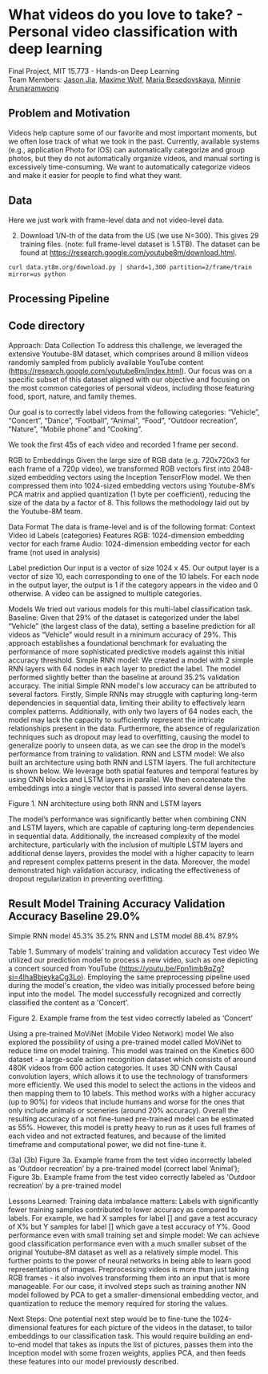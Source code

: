 # What videos do you love to take? - Personal video classification with deep learning
Final Project, MIT 15.773 - Hands-on Deep Learning <br>
Team Members: [Jason Jia](https://www.linkedin.com/in/jasonjiajs/), [Maxime Wolf](https://www.linkedin.com/in/maxime-wolf/), [Maria Besedovskaya](https://www.linkedin.com/in/mariabesedovskaya/), [Minnie Arunaramwong](https://www.linkedin.com/in/minnie-arunaramwong/)

## Problem and Motivation
Videos help capture some of our favorite and most important moments, but we often lose track of what we took in the past. Currently, available systems (e.g., application Photo for IOS) can automatically categorize and group photos, but they do not automatically organize videos, and manual sorting is excessively time-consuming. We want to automatically categorize videos and make it easier for people to find what they want. 

## Data
Here we just work with frame-level data and not video-level data.

2. Download 1/N-th of the data from the US (we use N=300). This gives 29 training files. (note: full frame-level dataset is 1.5TB). The dataset can be found at https://research.google.com/youtube8m/download.html.

```shell
curl data.yt8m.org/download.py | shard=1,300 partition=2/frame/train mirror=us python
```

## Processing Pipeline

## Code directory

Approach:
Data Collection
To address this challenge, we leveraged the extensive Youtube-8M dataset, which comprises around 8 million videos randomly sampled from publicly available YouTube content (https://research.google.com/youtube8m/index.html). Our focus was on a specific subset of this dataset aligned with our objective and focusing on the most common categories of personal videos, including those featuring food, sport, nature, and family themes.


Our goal is to correctly label videos from the following categories:
“Vehicle”, “Concert”, “Dance”, “Football”, “Animal”, “Food”, “Outdoor recreation”, “Nature”, “Mobile phone” and “Cooking”.

We took the first 45s of each video and recorded 1 frame per second. 

RGB to Embeddings
Given the large size of RGB data (e.g. 720x720x3 for each frame of a 720p video), we transformed RGB vectors first into 2048-sized embedding vectors using the Inception TensorFlow model. We then compressed them into 1024-sized embedding vectors using Youtube-8M’s PCA matrix and applied quantization (1 byte per coefficient), reducing the size of the data by a factor of 8. This follows the methodology laid out by the Youtube-8M team. 

Data Format
The data is frame-level and is of the following format:
Context
Video id
Labels (categories)
Features
RGB: 1024-dimension embedding vector for each frame
Audio: 1024-dimension embedding vector for each frame (not used in analysis)

Label prediction
Our input is a vector of size 1024 x 45.
Our output layer is a vector of size 10, each corresponding to one of the 10 labels.
For each node in the output layer, the output is 1 if the category appears in the video and 0 otherwise. A video can be assigned to multiple categories.

Models 
We tried out various models for this multi-label classification task.
Baseline: 
Given that 29% of the dataset is categorized under the label “Vehicle” (the largest class of the data), setting a baseline prediction for all videos as “Vehicle” would result in a minimum accuracy of 29%. This approach establishes a foundational benchmark for evaluating the performance of more sophisticated predictive models against this initial accuracy threshold.
Simple RNN model: 
We created a model with 2 simple RNN layers with 64 nodes in each layer to predict the label. The model performed slightly better than the baseline at around 35.2% validation accuracy. The initial Simple RNN model's low accuracy can be attributed to several factors. Firstly, Simple RNNs may struggle with capturing long-term dependencies in sequential data, limiting their ability to effectively learn complex patterns. Additionally, with only two layers of 64 nodes each, the model may lack the capacity to sufficiently represent the intricate relationships present in the data. Furthermore, the absence of regularization techniques such as dropout may lead to overfitting, causing the model to generalize poorly to unseen data, as we can see the drop in the model’s performance from training to validation.
RNN and LSTM model:
We also built an architecture using both RNN and LSTM layers. The full architecture is shown below. We leverage both spatial features and temporal features by using CNN blocks and LSTM layers in parallel. We then concatenate the embeddings into a single vector that is passed into several dense layers.

Figure 1. NN architecture using both RNN and LSTM layers

The model’s performance was significantly better when combining CNN and LSTM layers, which are capable of capturing long-term dependencies in sequential data. Additionally, the increased complexity of the model architecture, particularly with the inclusion of multiple LSTM layers and additional dense layers, provides the model with a higher capacity to learn and represent complex patterns present in the data. Moreover, the model demonstrated high validation accuracy, indicating the effectiveness of dropout regularization in preventing overfitting.

Result
Model
Training Accuracy
Validation Accuracy
Baseline
29.0%
-
Simple RNN model
45.3%
35.2%
RNN and LSTM model
88.4%
87.9%

Table 1. Summary of models’ training and validation accuracy
Test video
We utilized our prediction model to process a new video, such as one depicting a concert sourced from YouTube (https://youtu.be/Fpn1imb9qZg?si=4IhaBbjeykaCg3Lo). Employing the same preprocessing pipeline used during the model's creation, the video was initially processed before being input into the model. The model successfully recognized and correctly classified the content as a 'Concert'. 

Figure 2. Example frame from the test video correctly labeled as ‘Concert’




Using a pre-trained MoViNet (Mobile Video Network) model
We also explored the possibility of using a pre-trained model called MoViNet to reduce time on model training. This model was trained on the Kinetics 600 dataset - a large-scale action recognition dataset which consists of around 480K videos from 600 action categories. It uses 3D CNN with Causal convolution layers, which allows it to use the technology of transformers more efficiently. We used this model to select the actions in the videos and then mapping them to 10 labels. 
This method works with a higher accuracy (up to 90%) for videos that include humans and worse for the ones that only include animals or sceneries (around 20% accuracy). Overall the resulting accuracy of a not fine-tuned pre-trained model can be estimated as 55%. However, this model is pretty heavy to run as it uses full frames of each video and not extracted features, and because of the limited timeframe and computational power, we did not fine-tune it. 


(3a)                                                                       (3b)
Figure 3a. Example frame from the test video incorrectly labeled as ‘Outdoor recreation’ 
by a pre-trained model (correct label ‘Animal’);
Figure 3b. Example frame from the test video correctly labeled as ‘Outdoor recreation’ 
by a pre-trained model


Lessons Learned:
Training data imbalance matters:
Labels with significantly fewer training samples contributed to lower accuracy as compared to labels. For example, we had X samples for label [] and gave a test accuracy of X% but Y samples for label [] which gave a test accuracy of Y%.
Good performance even with small training set and simple model:
We can achieve good classification performance even with a much smaller subset of the original Youtube-8M dataset as well as a relatively simple model. This further points to the power of neural networks in being able to learn good representations of images.
Preprocessing videos is more than just taking RGB frames - it also involves transforming them into an input that is more manageable. For our case, it involved steps such as training another NN model followed by PCA to get a smaller-dimensional embedding vector, and quantization to reduce the memory required for storing the values.

Next Steps:
One potential next step would be to fine-tune the 1024-dimensional features for each picture of the videos in the dataset, to tailor embeddings to our classification task. This would require building an end-to-end model that takes as inputs the list of pictures, passes them into the Inception model with some frozen weights, applies PCA, and then feeds these features into our model previously described.



